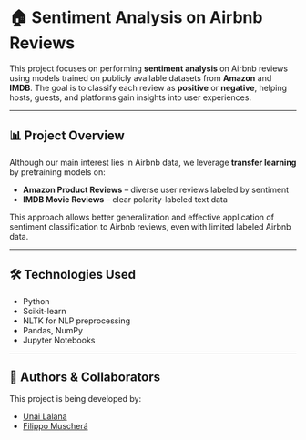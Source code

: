 # 🏠 Sentiment Analysis on Airbnb Reviews

This project focuses on performing **sentiment analysis** on Airbnb reviews using models trained on publicly available datasets from **Amazon** and **IMDB**. The goal is to classify each review as **positive** or **negative**, helping hosts, guests, and platforms gain insights into user experiences.

---

## 📊 Project Overview

Although our main interest lies in Airbnb data, we leverage **transfer learning** by pretraining models on:

- **Amazon Product Reviews** – diverse user reviews labeled by sentiment
- **IMDB Movie Reviews** – clear polarity-labeled text data

This approach allows better generalization and effective application of sentiment classification to Airbnb reviews, even with limited labeled Airbnb data.

---
## 🛠️ Technologies Used

- Python
- Scikit-learn
- NLTK for NLP preprocessing
- Pandas, NumPy
- Jupyter Notebooks

---

## 👥 Authors & Collaborators

This project is being developed by:

- [Unai Lalana](https://github.com/UnaiLalana)
- [Filippo Muscherá](https://github.com/FilippoMuschera)

